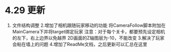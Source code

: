 # 4.29 更新
1. 文件结构调整
2.增加了相机跟随玩家移动的功能
将CameraFollow脚本附加在MainCamera下并将target绑定玩家
注意：对于每个关卡，都要预先设定相机的左下，右上边界以免越界
2D画面的Z轴图层为-10，不能改变
3.解决了玩家会粘在墙上的问题
4.增加了ReadMe文档，之后更新可以汇总在这里